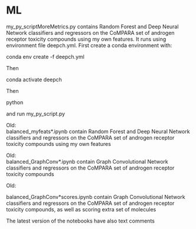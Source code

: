 # ML

my_py_scriptMoreMetrics.py contains Random Forest and Deep Neural Network classifiers and regressors on the CoMPARA set of androgen receptor toxicity compounds using my own features. It runs using environment file deepch.yml. First create a conda environment with:

conda env create -f deepch.yml

Then

conda activate deepch

Then

python

and run my_py_script.py



Old:<br>
balanced_myfeats*.ipynb contain Random Forest and Deep Neural Network classifiers and regressors on the CoMPARA set of androgen receptor toxicity compounds using my own features

Old:<br>
balanced_GraphConv*.ipynb contain Graph Convolutional Network classifiers and regressors on the CoMPARA set of androgen receptor toxicity compounds

Old:<br>

balanced_GraphConv*scores.ipynb contain Graph Convolutional Network classifiers and regressors on the CoMPARA set of androgen receptor toxicity compounds, as well as scoring extra set of molecules

The latest version of the notebooks have also text comments
